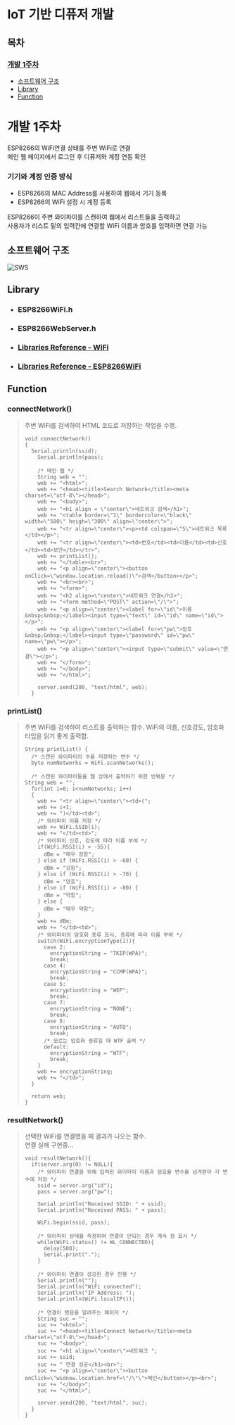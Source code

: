 IoT 기반 디퓨저 개발
===================
## 목차
### [개발 1주차](https://github.com/hyider/Smart-Diffuser/edit/main/README.md#%EA%B0%9C%EB%B0%9C-1%EC%A3%BC%EC%B0%A8-1)
* [소프트웨어 구조](https://github.com/hyider/Smart-Diffuser/edit/main/README.md#%EC%86%8C%ED%94%84%ED%8A%B8%EC%9B%A8%EC%96%B4-%EA%B5%AC%EC%A1%B0)
* [Library](https://github.com/hyider/Smart-Diffuser/edit/main/README.md#library)
* [Function](https://github.com/hyider/Smart-Diffuser/edit/main/README.md#function)

개발 1주차 
===========
ESP8266의 WiFi연결 상태를 주변 WiFi로 연결  
메인 웹 페이지에서 로그인 후 디퓨저와 계정 연동 확인
  
### 기기와 계정 인증 방식
* ESP8266의 MAC Address를 사용하여 웹에서 기기 등록
* ESP8266의 WiFi 설정 시 계정 등록
  
ESP8266이 주변 와이파이를 스캔하여 웹에서 리스트들을 출력하고  
사용자가 리스트 밑의 입력칸에 연결할 WiFi 이름과 암호를 입력하면 연결 가능

## 소프트웨어 구조
![SWS](https://v1.padlet.pics/1/image.webp?t=c_limit%2Cdpr_1%2Ch_856%2Cw_1003&url=https%3A%2F%2Fstorage.googleapis.com%2Fpadlet-uploads%2F2000607965%2F0a160e42c3e7b8187a3d6543434478fc%2F__________.jpg%3FExpires%3D1680701447%26GoogleAccessId%3D778043051564-q79bsd8mc40b0bl82ikkrtc3jdofe4dg%2540developer.gserviceaccount.com%26Signature%3DnJqmR0G8nt6kvBR1ua5ZXtNjBZ36wSf%252B07tBW7XjL5xqqIQnlT7IygND1a709HcQWQefMNPTB7hlx7T6svjLj2OtVLAWko3zFgobKWbG8ZgBtF76jXvLbhQsZMCwxVgN0jT3fWbJ4nCpq0NjfEFeHI6fNEn8xR%252BKtloAsVlUsmo%253D%26original-url%3Dhttps%253A%252F%252Fpadlet-uploads.storage.googleapis.com%252F2000607965%252F0a160e42c3e7b8187a3d6543434478fc%252F__________.jpg)

## Library
* ### ESP8266WiFi.h  
* ### ESP8266WebServer.h  
* ### [Libraries Reference - WiFi](https://www.arduino.cc/reference/en/libraries/)
* ### [Libraries Reference - ESP8266WiFi](https://arduino-esp8266.readthedocs.io/en/latest/esp8266wifi/readme.html)

## Function
### connectNetwork()
> 주변 WiFi를 검색하여 HTML 코드로 저장하는 작업을 수행.
> ```
> void connectNetwork()
> {
>   Serial.println(ssid);
>     Serial.println(pass);
>     
>     /* 메인 웹 */
>     String web = "";
>     web += "<html>";
>     web += "<head><title>Search Network</title><meta charset=\"utf-8\"></head>";
>     web += "<body>";
>     web += "<h1 align = \"center\">네트워크 검색</h1>";
>     web += "<table border=\"1\" bordercolor=\"black\" width=\"500\" heigh=\"300\" align=\"center\">";
>     web += "<tr align=\"center\"><p><td colspan=\"5\">네트워크 목록</td></p>";
>     web += "<tr align=\"center\"><td>번호</td><td>이름</td><td>신호</td><td>보안</td></tr>";
>     web += printList();
>     web += "</table><br>";
>     web += "<p align=\"center\"><button onClick=\"window.location.reload()\">검색</button></p>";
>     web += "<br><br>";
>     web += "<form>";
>     web += "<h2 align=\"center\">네트워크 연결</h2>";
>     web += "<form method=\"POST\" action=\"/\">";
>     web += "<p align=\"center\"><label for=\"id\">이름&nbsp;&nbsp;</label><input type=\"text\" id=\"id\" name=\"id\"></p>";
>     web += "<p align=\"center\"><label for=\"pw\">암호&nbsp;&nbsp;</label><input type=\"password\" id=\"pw\" name=\"pw\"></p>";
>     web += "<p align=\"center\"><input type=\"submit\" value=\"연결\"></p>";
>     web += "</form>";
>     web += "</body>";
>     web += "</html>";
>   
>     server.send(200, "text/html", web);
>   }
> ```

### printList()

> 주변 WiFi를 검색하여 리스트를 출력하는 함수. WiFi의 이름, 신호강도, 암호화 타입을 읽기 좋게 출력함.
> ```
> String printList() {
>   /* 스캔된 와이파이의 수를 저장하는 변수 */
>   byte numNetworks = WiFi.scanNetworks();
>
>   /* 스캔된 와이파이들을 웹 상에서 출력하기 위한 반복문 */
> String web = "";
>   for(int i=0; i<numNetworks; i++)
>   {
>     web += "<tr align=\"center\"><td>(";
>     web += i+1;
>     web += ")</td><td>";
>     /* 와이파이 이름 저장 */
>     web += WiFi.SSID(i);  
>     web += "</td><td>";
>     /* 와이파이 신호, 강도에 따라 이름 부여 */
>     if(WiFi.RSSI(i) > -55){ 
>       dBm = "매우 강함";
>     } else if (WiFi.RSSI(i) > -60) {
>       dBm = "강함";
>     } else if (WiFi.RSSI(i) > -70) {
>       dBm = "양호";
>     } else if (WiFi.RSSI(i) > -80) {
>       dBm = "약함";
>     } else {
>       dBm = "매우 약함";
>     }
>     web += dBm;
>     web += "</td><td>";
>     /* 와이파이의 암호화 종류 표시, 종류에 따라 이름 부여 */
>     switch(WiFi.encryptionType(i)){
>       case 2:
>         encryptionString = "TKIP(WPA)";
>         break;
>       case 4:
>         encryptionString = "CCMP(WPA)";
>         break;
>       case 5:
>         encryptionString = "WEP";
>         break;
>       case 7:
>         encryptionString = "NONE";
>         break;
>       case 8:
>         encryptionString = "AUTO";
>         break;
>       /* 모르는 암호화 종류일 때 WTF 출력 */
>       default:
>         encryptionString = "WTF";
>         break;
>     }
>     web += encryptionString;
>     web += "</td>";
>   }
> 
>   return web;
> }
> ```
    
### resultNetwork()
> 선택한 WiFi를 연결했을 때 결과가 나오는 함수.  
> 연결 실패 구현중...
> ```
> void resultNetwork(){
>   if(server.arg(0) != NULL){
>     /* 와이파이 연결을 위해 입력된 와이파이 이름과 암호를 변수를 넘겨받아 각 변수에 저장 */
>     ssid = server.arg("id");
>     pass = server.arg("pw");
> 
>     Serial.println("Received SSID: " + ssid);
>     Serial.println("Received PASS: " + pass);
> 
>     WiFi.begin(ssid, pass);
> 
>     /* 와이파이 상태를 측정하여 연결이 안되는 경우 계속 점 표시 */
>     while(WiFi.status() != WL_CONNECTED){
>       delay(500);
>       Serial.print(".");
>     }
> 
>     /* 와이파이 연결이 성공한 경우 진행 */
>     Serial.println("");
>     Serial.println("WiFi connected");
>     Serial.println("IP Address: ");
>     Serial.println(WiFi.localIP());
> 
>     /* 연결이 됐음을 알려주는 페이지 */
>     String suc = "";
>     suc += "<html>";
>     suc += "<head><title>Connect Network</title><meta charset=\"utf-8\"></head>";
>     suc += "<body>";
>     suc += "<h1 align=\"center\">네트워크 ";
>     suc += ssid;
>     suc += " 연결 성공</h1><br>";
>     suc += "<p align=\"center\"><button onClick=\"widnow.location.href=\"/\"\">메인</button></p><br>";
>     suc += "</body>";
>     suc += "</html>";
>     
>     server.send(200, "text/html", suc);
>   }
> }
> ```



